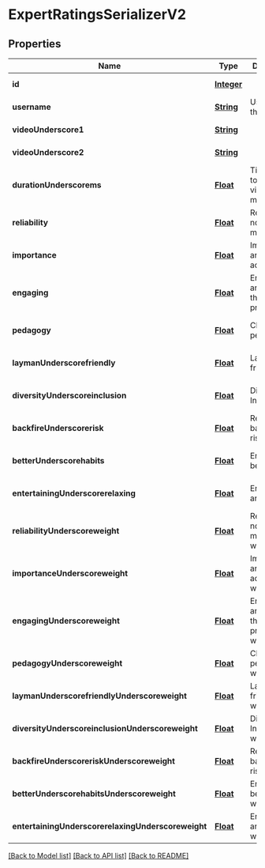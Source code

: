 # ExpertRatingsSerializerV2
## Properties

Name | Type | Description | Notes
------------ | ------------- | ------------- | -------------
**id** | [**Integer**](integer.md) |  | [default to null]
**username** | [**String**](string.md) | Username of this user | [default to null]
**videoUnderscore1** | [**String**](string.md) |  | [default to null]
**videoUnderscore2** | [**String**](string.md) |  | [default to null]
**durationUnderscorems** | [**Float**](float.md) | Time it took to rate the videos (in milliseconds) | [optional] [default to null]
**reliability** | [**Float**](float.md) | Reliable and not misleading | [optional] [default to null]
**importance** | [**Float**](float.md) | Important and actionable | [optional] [default to null]
**engaging** | [**Float**](float.md) | Engaging and thought-provoking | [optional] [default to null]
**pedagogy** | [**Float**](float.md) | Clear and pedagogical | [optional] [default to null]
**laymanUnderscorefriendly** | [**Float**](float.md) | Layman-friendly | [optional] [default to null]
**diversityUnderscoreinclusion** | [**Float**](float.md) | Diversity and Inclusion | [optional] [default to null]
**backfireUnderscorerisk** | [**Float**](float.md) | Resilience to backfiring risks | [optional] [default to null]
**betterUnderscorehabits** | [**Float**](float.md) | Encourages better habits | [optional] [default to null]
**entertainingUnderscorerelaxing** | [**Float**](float.md) | Entertaining and relaxing | [optional] [default to null]
**reliabilityUnderscoreweight** | [**Float**](float.md) | Reliable and not misleading weight | [optional] [default to null]
**importanceUnderscoreweight** | [**Float**](float.md) | Important and actionable weight | [optional] [default to null]
**engagingUnderscoreweight** | [**Float**](float.md) | Engaging and thought-provoking weight | [optional] [default to null]
**pedagogyUnderscoreweight** | [**Float**](float.md) | Clear and pedagogical weight | [optional] [default to null]
**laymanUnderscorefriendlyUnderscoreweight** | [**Float**](float.md) | Layman-friendly weight | [optional] [default to null]
**diversityUnderscoreinclusionUnderscoreweight** | [**Float**](float.md) | Diversity and Inclusion weight | [optional] [default to null]
**backfireUnderscoreriskUnderscoreweight** | [**Float**](float.md) | Resilience to backfiring risks weight | [optional] [default to null]
**betterUnderscorehabitsUnderscoreweight** | [**Float**](float.md) | Encourages better habits weight | [optional] [default to null]
**entertainingUnderscorerelaxingUnderscoreweight** | [**Float**](float.md) | Entertaining and relaxing weight | [optional] [default to null]

[[Back to Model list]](../README.md#documentation-for-models) [[Back to API list]](../README.md#documentation-for-api-endpoints) [[Back to README]](../README.md)

